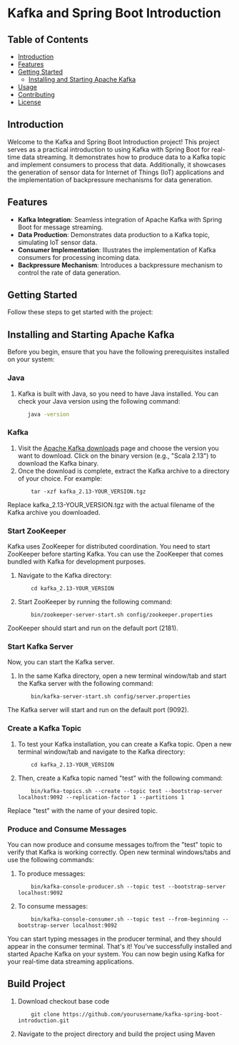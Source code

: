 # Kafka and Spring Boot Introduction

## Table of Contents
- [Introduction](#introduction)
- [Features](#features)
- [Getting Started](#getting-started)
  - [Installing and Starting Apache Kafka](#installing-and-starting-apache-kafka)
- [Usage](#usage)
- [Contributing](#contributing)
- [License](#license)

## Introduction

Welcome to the Kafka and Spring Boot Introduction project! This project serves as a practical introduction to using Kafka with Spring Boot for real-time data streaming. It demonstrates how to produce data to a Kafka topic and implement consumers to process that data. Additionally, it showcases the generation of sensor data for Internet of Things (IoT) applications and the implementation of backpressure mechanisms for data generation.

## Features

- **Kafka Integration**: Seamless integration of Apache Kafka with Spring Boot for message streaming.
- **Data Production**: Demonstrates data production to a Kafka topic, simulating IoT sensor data.
- **Consumer Implementation**: Illustrates the implementation of Kafka consumers for processing incoming data.
- **Backpressure Mechanism**: Introduces a backpressure mechanism to control the rate of data generation.

## Getting Started

Follow these steps to get started with the project:

## Installing and Starting Apache Kafka

Before you begin, ensure that you have the following prerequisites installed on your system:

### **Java**
1. Kafka is built with Java, so you need to have Java installed. You can check your Java version using the following command:

    ```bash
       java -version
    ```
### **Kafka**
1. Visit the [Apache Kafka downloads](https://kafka.apache.org/downloads) page and choose the version you want to download. Click on the binary version (e.g., "Scala 2.13") to download the Kafka binary.
2. Once the download is complete, extract the Kafka archive to a directory of your choice. For example:
    ```shell
        tar -xzf kafka_2.13-YOUR_VERSION.tgz
    ```
Replace kafka_2.13-YOUR_VERSION.tgz with the actual filename of the Kafka archive you downloaded.
### **Start ZooKeeper**
Kafka uses ZooKeeper for distributed coordination. You need to start ZooKeeper before starting Kafka. You can use the ZooKeeper that comes bundled with Kafka for development purposes.

1. Navigate to the Kafka directory:
    ```shell
        cd kafka_2.13-YOUR_VERSION
    ```
2. Start ZooKeeper by running the following command:
    ```shell
        bin/zookeeper-server-start.sh config/zookeeper.properties
    ```
ZooKeeper should start and run on the default port (2181).

### **Start Kafka Server**
Now, you can start the Kafka server.
1. In the same Kafka directory, open a new terminal window/tab and start the Kafka server with the following command:
    ```shell
        bin/kafka-server-start.sh config/server.properties
    ```
The Kafka server will start and run on the default port (9092).

### **Create a Kafka Topic**
1. To test your Kafka installation, you can create a Kafka topic. Open a new terminal window/tab and navigate to the Kafka directory:
    ```shell
        cd kafka_2.13-YOUR_VERSION
    ```
2. Then, create a Kafka topic named "test" with the following command:
    ```shell
        bin/kafka-topics.sh --create --topic test --bootstrap-server localhost:9092 --replication-factor 1 --partitions 1
    ```
Replace "test" with the name of your desired topic.

### Produce and Consume Messages
You can now produce and consume messages to/from the "test" topic to verify that Kafka is working correctly. Open new terminal windows/tabs and use the following commands:

1. To produce messages:
    ```shell
        bin/kafka-console-producer.sh --topic test --bootstrap-server localhost:9092
    ```
2. To consume messages:
    ```shell
        bin/kafka-console-consumer.sh --topic test --from-beginning --bootstrap-server localhost:9092
    ```
You can start typing messages in the producer terminal, and they should appear in the consumer terminal.
That's it! You've successfully installed and started Apache Kafka on your system. You can now begin using Kafka for your real-time data streaming applications.

## Build Project
1. Download checkout base code
    ```shell
        git clone https://github.com/yourusername/kafka-spring-boot-introduction.git
    ```
2. Navigate to the project directory and build the project using Maven
